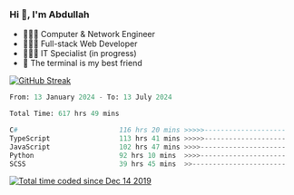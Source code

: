 <h3>Hi 👋, I'm Abdullah</h3>

- 👷🏼‍♂️ Computer & Network Engineer
- 👨🏻‍💻 Full-stack Web Developer
- 👨🏻‍💻 IT Specialist (in progress)
- 🖤 The terminal is my best friend

[![GitHub Streak](https://streak-stats.demolab.com?user=al3bad&theme=transparent&date_format=j%20M%5B%20Y%5D)](https://git.io/streak-stats)

<!--START_SECTION:waka-->

```python
From: 13 January 2024 - To: 13 July 2024

Total Time: 617 hrs 49 mins

C#                         116 hrs 20 mins >>>>>--------------------   18.68 %
TypeScript                 113 hrs 41 mins >>>>>--------------------   18.25 %
JavaScript                 102 hrs 47 mins >>>>---------------------   16.50 %
Python                     92 hrs 10 mins  >>>>---------------------   14.80 %
SCSS                       39 hrs 45 mins  >>-----------------------   06.38 %
```

<!--END_SECTION:waka-->

<p>
  <a href="https://wakatime.com/@ce2a2aac-0d6b-4d65-b864-8a4bcaf12967"><img src="https://wakatime.com/badge/user/ce2a2aac-0d6b-4d65-b864-8a4bcaf12967.svg" alt="Total time coded since Dec 14 2019" /></a>
</p>
